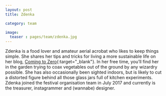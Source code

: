 ```yaml
---
layout: post
title: Zdenka

category: team

image:
  teaser : pages/team/zdenka.jpg
---
```


Zdenka is a food lover and amateur aerial acrobat who likes to keep things simple. She shares her tips and tricks for living a more sustainable life on her blog, [Coming to Zero](https://comingtozero.com/){:target="_blank"}.  In her free time, you’ll find her in the garden trying to coax vegetables out of the ground by any wizardry possible. She has also occasionally been sighted indoors, but is likely to cut a distorted figure behind all those glass jars full of kitchen experiments. Zdenka joined the festival organisation team in July 2017 and currently is the treasurer, instagrammer and (wannabe) designer.